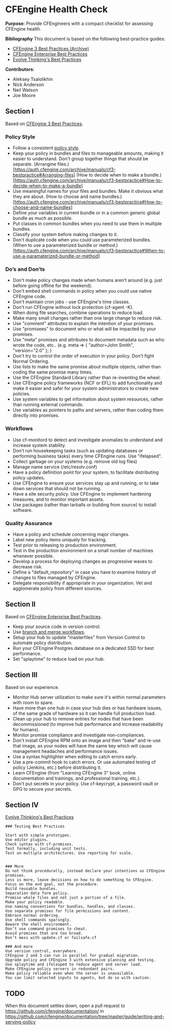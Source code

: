 # CFEngine Health Check

**Purpose**: Provide CFEngineers with a compact checklist for assessing CFEngine health.

**Bibliography**
This document is based on the following best-practice guides:
- [CFEngine 3 Best Practices (Archive)][1]
- [CFEngine Enterprise Best Practices][2]
- [Evolve Thinking's Best Practices][3]
 
[1]: https://auth.cfengine.com/archive/manuals/cf3-bestpractice                   
[2]: https://docs.cfengine.com/latest/enterprise-cfengine-guide-best-practices.html   
[3]: http://evolvethinking.com/category/cfengine/best-practices/    

**Contributors**: 
- Aleksey Tsalolikhin
- Nick Anderson
- Neil Watson
- Joe Moore

## Section I
Based on [CFEngine 3 Best Practices][1].

### Policy Style
- Follow a consistent [policy style](https://docs.cfengine.com/latest/guide-writing-and-serving-policy-policy-style.html).
- Keep your policy in bundles and files to manageable amounts, making it easier to understand. Don't group together things that should be separate. (Arrangine files.)[https://auth.cfengine.com/archive/manuals/cf3-bestpractice#Arranging-files] (How to decide when to make a bundle.)[https://auth.cfengine.com/archive/manuals/cf3-bestpractice#How-to-decide-when-to-make-a-bundle]
- Use meaningful names for your files and bundles. Make it obvious what they are about. (How to choose and name bundles.)[https://auth.cfengine.com/archive/manuals/cf3-bestpractice#How-to-choose-and-name-bundles]
- Define your variables in current bundle or in a common generic global bundle as much as possible.
- Put classes in common bundles when you need to use them in multiple bundles.
- Classify your system before making changes to it.
- Don't duplicate code when you could use parameterized bundles. (When to use a parameterized bundle or method.)[https://auth.cfengine.com/archive/manuals/cf3-bestpractice#When-to-use-a-paramaterized-bundle-or-method]

### Do’s and Don’ts
- Don't make policy changes made when humans aren’t around (e.g. just before going offline for the weekend).
- Don't embed shell commands in policy when you could use native CFEngine code.
- Don't maintain cron jobs - use CFEngine's time classes.
- Don't run CFEngine without lock protection (cf-agent -K).
- When doing file searches, combine operations to reduce load.
- Make many small changes rather than one large change to reduce risk.
- Use "comment" attributes to explain the intention of your promises.
- Use "promisees" to document who or what will be impacted by your promises.
- Use "meta" promises and attributes to document metadata such as who wrote the code, etc.. (e.g. meta => { "author=John Smith", "version="2.0" }; ) 
- Don't try to control the order of execution in your policy. Don't fight Normal Ordering.
- Use lists to make the same promise about multiple objects, rather than coding the same promise many times.
- Use the CFEngine Standard Library rather than re-inventing the wheel.
- Use CFEngine policy frameworks (NCF or EFL) to add functionality and make it easier and safer for your system administrators to create new policies.
- Use system variables to get information about system resources, rather than running external commands.
- Use variables as pointers to paths and servers, rather than coding them directly into promises.

### Workflows
- Use cf-monitord to detect and investigate anomalies to understand and increase system stability.
- Don’t run housekeeping tasks (such as updating databases or performing business tasks) every time CFEngine runs. Use "ifelapsed".
- Collect garbage on your systems (e.g. remove old log files)
- Manage name service (/etc/resolv.conf)
- Have a policy definition point for your system, to facilitate distributing policy updates.
- Use CFEngine to ensure your services stay up and running, or to take down services that should not be running.
- Have a site security policy. Use CFEngine to implement hardening measures, and to monitor important assets.
- Use packages (rather than tarballs or building from source) to install software.

### Quality Assurance
- Have a policy and schedule concerning major changes.
- Label new policy items uniquely for tracking.
- Test prior to releasing to production environment.
- Test in the production environment on a small number of machines whenever possible.
- Develop a process for deploying changes as progressive waves to decrease risk.
- Define a "default_repository" in case you have to examine history of changes to files managed by CFEngine.
- Delegate responsibility if appropriate in your organization. Vet and agglomerate policy from different sources.

## Section II
Based on [CFEngine Enterprise Best Practices][2].

- Keep your source code in version control.
- Use [branch and merge workflows](http://git-scm.com/book/en/v2/Git-Branching-Basic-Branching-and-Merging).
- Setup your hub to update "masterfiles" from Version Control to automate policy distribution.
- Run your CFEngine Postgres database on a dedicated SSD for best performance.
- Set "splaytime" to reduce load on your hub.

## Section III
Based on our experience.

- Monitor Hub server utilization to make sure it's within normal parameters with room to spare.
- Have more than one hub in case your hub dies or has hardware issues, of the same grade of hardware so it can handle full production load.
- Clean up your hub to remove entries for nodes that have been decommissioned (to improve hub performance and increase readability for humans).
- Monitor promise compliance and investigate non-compliances.
- Don't install CFEngine RPM onto an image and then "bake" and re-use that image, as your nodes will have the same key which will cause management headaches and performance issues.
- Use a syntax highlighter when editing to catch errors early.
- Use a pre-commit hook to catch errors. Or use automated testing of policy (Jenkins, etc.) before distributing it.
- Learn CFEngine (from "Learning CFEngine 3" book, online documentation and trainings, and professional training, etc.).
- Don't put secrets in your policy. Use cf-keycrypt, a password vault or GPG to secure your secrets.

## Section IV
[Evolve Thinking's Best Practices][3]

````
### Testing Best Practices

Start with simple prototypes.
Use editor plugins.
Check syntax with cf-promises.
Test formally, including unit tests.
Test on multiple architectures. Use reporting for scale.


### More
Do not think procedurally, instead declare your intentions as CFEngine promises.
Less is more, leave decisions on how to do something to CFEngine.
Focus on the end goal, not the procedure.
Build reusable bundles.
Separation data form policy.
Promise whole files and not just a portion of a file.
Make your policy readable.
Use naming conventions for bundles, handles, and classes.
Use separate promises for file permissions and content.
Embrace normal ordering.
Use shell commands sparingly.
Beware the shell environment.
Don’t use command promises to cheat.
Avoid promises that are too broad.
Don’t mess with update.cf or failsafe.cf

### And more
Use version control, everywhere.
CFEngine 2 and 3 can run in parallel for gradual migration.
Upgrade policy and CFEngine 3 with extensive planning and testing.
Use splaytime and ifelasped to reduce agent and server load.
Make CFEngine policy servers in redundant pairs.
Make policy reliable even when the server is unavailable.
You can limit selected inputs to agents, but do so with caution.

````

## TODO
When this document settles down, open a pull request to
https://github.com/cfengine/documentation/ in
https://github.com/cfengine/documentation/tree/master/guide/writing-and-serving-policy
